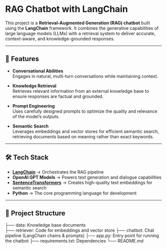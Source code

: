# RAG Chatbot with LangChain

This project is a **Retrieval-Augmented Generation (RAG) chatbot** built using the **LangChain** framework. It combines the generative capabilities of large language models (LLMs) with a retrieval system to deliver accurate, context-aware, and knowledge-grounded responses.

---

## 🚀 Features

- **Conversational Abilities**  
  Engages in natural, multi-turn conversations while maintaining context.

- **Knowledge Retrieval**  
  Retrieves relevant information from an external knowledge base to ensure responses are factual and grounded.

- **Prompt Engineering**  
  Uses carefully designed prompts to optimize the quality and relevance of the model’s outputs.

- **Semantic Search**  
  Leverages embeddings and vector stores for efficient semantic search, retrieving documents based on meaning rather than exact keywords.

---

## 🛠️ Tech Stack

- **[LangChain](https://www.langchain.com/)** → Orchestrates the RAG pipeline  
- **OpenAI GPT Models** → Powers text generation and dialogue capabilities  
- **[SentenceTransformers](https://www.sbert.net/)** → Creates high-quality text embeddings for semantic search  
- **Python** → The core programming language for development  

---

## 📂 Project Structure

├── data: Knowledge base documents     
├── retriever: Code for embeddings and vector store
├── chatbot: Chat pipeline (LangChain chains & prompts)
├── app.py: Entry point for running the chatbot
├── requirements.txt: Dependencies
└── README.md



